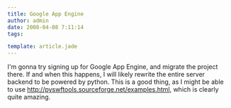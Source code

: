 ```yaml
---
title: Google App Engine
author: admin
date: 2008-04-08 7:11:14
tags: 

template: article.jade
---
```


I'm gonna try signing up for Google App Engine, and migrate the project there. If and when this happens, I will likely rewrite the entire server backend to be powered by python. This is a good thing, as I might be able to use http://pyswftools.sourceforge.net/examples.html, which is clearly quite amazing.
